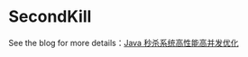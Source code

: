 # SecondKill

See the blog for more details：[Java 秒杀系统高性能高并发优化](https://johnsonzheng0824.github.io/Java-%E7%A7%92%E6%9D%80%E7%B3%BB%E7%BB%9F%E6%96%B9%E6%A1%88%E4%BC%98%E5%8C%96-%E9%AB%98%E6%80%A7%E8%83%BD%E9%AB%98%E5%B9%B6%E5%8F%91%E5%AE%9E%E6%88%98-%E7%AC%94%E8%AE%B0/)